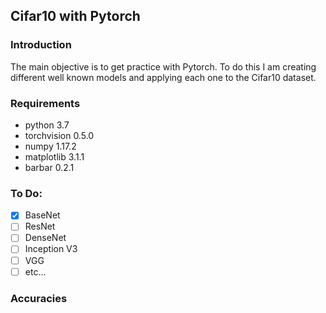 ## Cifar10 with Pytorch

### Introduction
The main objective is to get practice with Pytorch. To do this I am creating different well known models and applying each one to the Cifar10 dataset. 

### Requirements
* python 3.7
* torchvision 0.5.0
* numpy 1.17.2
* matplotlib 3.1.1
* barbar 0.2.1

### To Do:
- [x] BaseNet
- [ ] ResNet
- [ ] DenseNet
- [ ] Inception V3
- [ ] VGG
- [ ] etc...

### Accuracies
